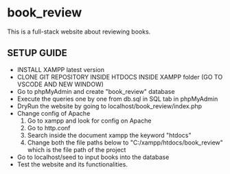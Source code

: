 # book_review
This is a full-stack website about reviewing books.

## SETUP GUIDE

- INSTALL XAMPP latest version
- CLONE GIT REPOSITORY INSIDE HTDOCS INSIDE XAMPP folder (GO TO VSCODE AND NEW WINDOW)
- Go to phpMyAdmin and create "book_review" database
- Execute the queries one by one from db.sql in SQL tab in phpMyAdmin
- DryRun the website by going to localhost/book_review/index.php
- Change config of Apache
	1. Go to xampp and look for config on Apache
	2. Go to http.conf
	3. Search inside the document xampp the keyword "htdocs"
	4. Change both the file paths below to "C:/xampp/htdocs/book_review" which is the file path of the project
- Go to localhost/seed to input books into the database
- Test the website and its functionalities.